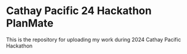 # Cathay Pacific 24 Hackathon PlanMate
This is the repository for uploading my work during 2024 Cathay Pacific Hackathon
